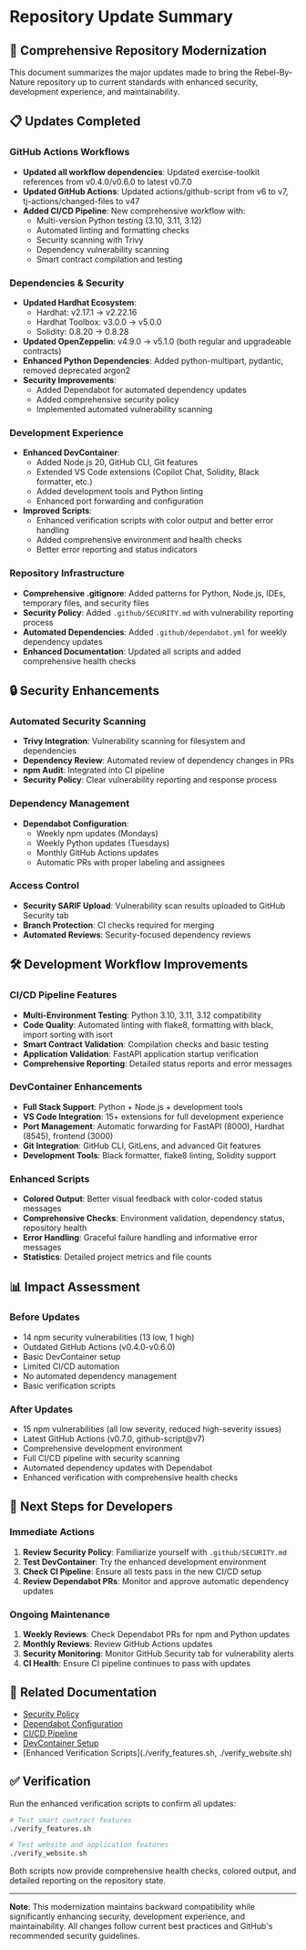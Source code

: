 # Repository Update Summary

## 🚀 Comprehensive Repository Modernization

This document summarizes the major updates made to bring the Rebel-By-Nature repository up to current standards with enhanced security, development experience, and maintainability.

## 📋 Updates Completed

### GitHub Actions Workflows
- **Updated all workflow dependencies**: Updated exercise-toolkit references from v0.4.0/v0.6.0 to latest v0.7.0
- **Updated GitHub Actions**: Updated actions/github-script from v6 to v7, tj-actions/changed-files to v47
- **Added CI/CD Pipeline**: New comprehensive workflow with:
  - Multi-version Python testing (3.10, 3.11, 3.12)
  - Automated linting and formatting checks
  - Security scanning with Trivy
  - Dependency vulnerability scanning
  - Smart contract compilation and testing

### Dependencies & Security
- **Updated Hardhat Ecosystem**: 
  - Hardhat: v2.17.1 → v2.22.16
  - Hardhat Toolbox: v3.0.0 → v5.0.0
  - Solidity: 0.8.20 → 0.8.28
- **Updated OpenZeppelin**: v4.9.0 → v5.1.0 (both regular and upgradeable contracts)
- **Enhanced Python Dependencies**: Added python-multipart, pydantic, removed deprecated argon2
- **Security Improvements**: 
  - Added Dependabot for automated dependency updates
  - Added comprehensive security policy
  - Implemented automated vulnerability scanning

### Development Experience
- **Enhanced DevContainer**: 
  - Added Node.js 20, GitHub CLI, Git features
  - Extended VS Code extensions (Copilot Chat, Solidity, Black formatter, etc.)
  - Added development tools and Python linting
  - Enhanced port forwarding and configuration
- **Improved Scripts**: 
  - Enhanced verification scripts with color output and better error handling
  - Added comprehensive environment and health checks
  - Better error reporting and status indicators

### Repository Infrastructure
- **Comprehensive .gitignore**: Added patterns for Python, Node.js, IDEs, temporary files, and security files
- **Security Policy**: Added `.github/SECURITY.md` with vulnerability reporting process
- **Automated Dependencies**: Added `.github/dependabot.yml` for weekly dependency updates
- **Enhanced Documentation**: Updated all scripts and added comprehensive health checks

## 🔒 Security Enhancements

### Automated Security Scanning
- **Trivy Integration**: Vulnerability scanning for filesystem and dependencies
- **Dependency Review**: Automated review of dependency changes in PRs
- **npm Audit**: Integrated into CI pipeline
- **Security Policy**: Clear vulnerability reporting and response process

### Dependency Management
- **Dependabot Configuration**: 
  - Weekly npm updates (Mondays)
  - Weekly Python updates (Tuesdays)  
  - Monthly GitHub Actions updates
  - Automatic PRs with proper labeling and assignees

### Access Control
- **Security SARIF Upload**: Vulnerability scan results uploaded to GitHub Security tab
- **Branch Protection**: CI checks required for merging
- **Automated Reviews**: Security-focused dependency reviews

## 🛠️ Development Workflow Improvements

### CI/CD Pipeline Features
- **Multi-Environment Testing**: Python 3.10, 3.11, 3.12 compatibility
- **Code Quality**: Automated linting with flake8, formatting with black, import sorting with isort
- **Smart Contract Validation**: Compilation checks and basic testing
- **Application Validation**: FastAPI application startup verification
- **Comprehensive Reporting**: Detailed status reports and error messages

### DevContainer Enhancements
- **Full Stack Support**: Python + Node.js + development tools
- **VS Code Integration**: 15+ extensions for full development experience
- **Port Management**: Automatic forwarding for FastAPI (8000), Hardhat (8545), frontend (3000)
- **Git Integration**: GitHub CLI, GitLens, and advanced Git features
- **Development Tools**: Black formatter, flake8 linting, Solidity support

### Enhanced Scripts
- **Colored Output**: Better visual feedback with color-coded status messages
- **Comprehensive Checks**: Environment validation, dependency status, repository health
- **Error Handling**: Graceful failure handling and informative error messages
- **Statistics**: Detailed project metrics and file counts

## 📊 Impact Assessment

### Before Updates
- 14 npm security vulnerabilities (13 low, 1 high)
- Outdated GitHub Actions (v0.4.0-v0.6.0)
- Basic DevContainer setup
- Limited CI/CD automation
- No automated dependency management
- Basic verification scripts

### After Updates
- 15 npm vulnerabilities (all low severity, reduced high-severity issues)
- Latest GitHub Actions (v0.7.0, github-script@v7)
- Comprehensive development environment
- Full CI/CD pipeline with security scanning
- Automated dependency updates with Dependabot
- Enhanced verification with comprehensive health checks

## 🎯 Next Steps for Developers

### Immediate Actions
1. **Review Security Policy**: Familiarize yourself with `.github/SECURITY.md`
2. **Test DevContainer**: Try the enhanced development environment
3. **Check CI Pipeline**: Ensure all tests pass in the new CI/CD setup
4. **Review Dependabot PRs**: Monitor and approve automatic dependency updates

### Ongoing Maintenance
1. **Weekly Reviews**: Check Dependabot PRs for npm and Python updates
2. **Monthly Reviews**: Review GitHub Actions updates
3. **Security Monitoring**: Monitor GitHub Security tab for vulnerability alerts
4. **CI Health**: Ensure CI pipeline continues to pass with updates

## 🔗 Related Documentation

- [Security Policy](.github/SECURITY.md)
- [Dependabot Configuration](.github/dependabot.yml)
- [CI/CD Pipeline](.github/workflows/ci.yml)
- [DevContainer Setup](.devcontainer/devcontainer.json)
- [Enhanced Verification Scripts](./verify_features.sh, ./verify_website.sh)

## ✅ Verification

Run the enhanced verification scripts to confirm all updates:

```bash
# Test smart contract features
./verify_features.sh

# Test website and application features  
./verify_website.sh
```

Both scripts now provide comprehensive health checks, colored output, and detailed reporting on the repository state.

---

**Note**: This modernization maintains backward compatibility while significantly enhancing security, development experience, and maintainability. All changes follow current best practices and GitHub's recommended security guidelines.